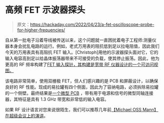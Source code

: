 # 高频 FET 示波器探头

> 原文：<https://hackaday.com/2022/04/23/a-fet-oscilloscope-probe-for-higher-frequencies/>

自从第一批电子沿着导线被传送以来，这个问题就一直困扰着电子工程师:测量仪器本身会扰乱电路的运行。例如，老式万用表的阻抗低到足以拉电阻值，因此我们今天的万用表具有高阻抗 FET 输入。[Christoph]用他的示波器探头面对它，它的输入电容高到足以给晶体振荡器带来不可接受的负载，使其停止振荡。因此，他为更高的 RF 频率构建了[FET 输入探针，其构建是宽带 RF 仪器设计的一个可访问视图。](https://hackaday.io/project/184924-diy-13-ghz-fet-probe)

该电路非常简单，使用双栅极 FET，但人们感兴趣的是 PCB 和屏蔽设计，以确保良好的 RF 性能。现成的易拉罐有四个侧面，因此为了容纳电路，必须拆除易拉罐的一个侧壁。最终结果是[一个微型 PCB](https://github.com/crteensy/FETProbe_tiny) ，带有用于电源和信号的微型同轴连接器，其特征是具有 1.3 GHz 带宽和非常低的输入电容。

如果 RF 设计语言对您来说很陌生，我们可以推荐几年前[【Michael OSS Mann】在超级会议上的演讲](https://hackaday.com/2016/03/23/michael-ossmann-makes-you-an-rf-design-hero/)。
